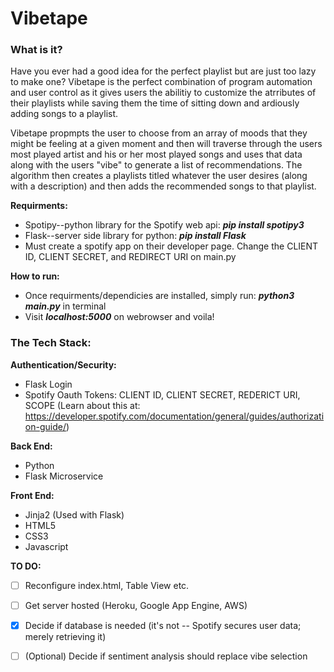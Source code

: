 # Vibetape

### What is it?

Have you ever had a good idea for the perfect playlist but are just too lazy to make one? Vibetape is the perfect combination of program automation and user control as it gives users the abilitiy to customize the atrributes of their playlists while saving them the time of sitting down and ardiously adding songs to a playlist.

Vibetape propmpts the user to choose from an array of moods that they might be feeling at a given moment and then will traverse through the users most played artist and his or her most played songs and uses that data along with the users "vibe" to generate a list of recommendations. The algorithm then creates a playlists titled whatever the user desires (along with a description) and then adds the recommended songs to that playlist.

**Requirments:**
- Spotipy--python library for the Spotify web api: ***pip install spotipy3***
- Flask--server side library for python:  ***pip install Flask***
- Must create a spotify app on their developer page. Change the CLIENT ID, CLIENT SECRET, and REDIRECT URI on main.py

**How to run:**
- Once requirments/dependicies are installed, simply run: ***python3 main.py*** in terminal
- Visit ***localhost:5000*** on webrowser and voila!

### The Tech Stack:

**Authentication/Security:**
  - Flask Login
  - Spotify Oauth Tokens: CLIENT ID, CLIENT SECRET, REDERICT URI, SCOPE (Learn about this at: https://developer.spotify.com/documentation/general/guides/authorization-guide/)

**Back End:**
  - Python
  - Flask Microservice

**Front End:**
  - Jinja2 (Used with Flask)
  - HTML5
  - CSS3
  - Javascript
  
**TO DO:**
  - [ ] Reconfigure index.html, Table View etc.
  - [ ] Get server hosted (Heroku, Google App Engine, AWS)
  - [X] Decide if database is needed (it's not -- Spotify secures user data; merely retrieving it)
  - [ ] \(Optional) Decide if sentiment analysis should replace vibe selection


